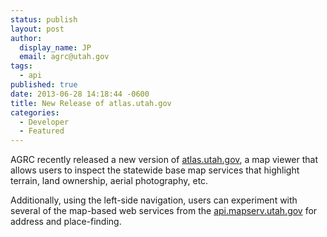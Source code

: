 ```yaml
---
status: publish
layout: post
author:
  display_name: JP
  email: agrc@utah.gov
tags:
  - api
published: true
date: 2013-06-28 14:18:44 -0600
title: New Release of atlas.utah.gov
categories:
  - Developer
  - Featured
---
```

<p>AGRC recently released a new version of <a href="http://atlas.utah.gov/">atlas.utah.gov</a>, a map viewer that allows users to inspect the statewide base map services that highlight terrain, land ownership, aerial photography, etc.</p>
<p>Additionally, using the left-side navigation, users can experiment with several of the map-based web services from the <a href="http://api.mapserv.utah.gov/">api.mapserv.utah.gov</a> for address and place-finding.</p>
